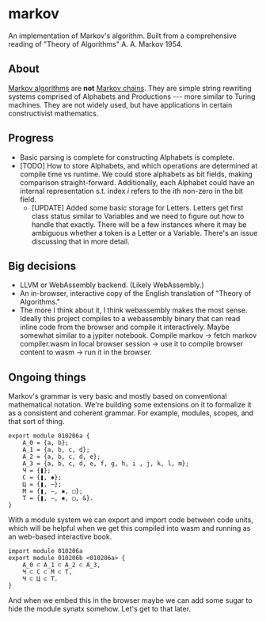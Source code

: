 # markov 

An implementation of Markov's algorithm. Built from a comprehensive reading of "Theory of Algorithms" A. A. Markov 1954. 

## About
 [Markov algorithms](https://en.wikipedia.org/wiki/Markov_algorithm) are **not** [Markov chains](https://en.wikipedia.org/wiki/Markov_chain).  They are simple string rewriting systems comprised of Alphabets and Productions --- more similar to Turing machines. They are not widely used, but have applications in certain constructivist mathematics. 

## Progress 
- Basic parsing is complete for constructing Alphabets is complete. 
- [TODO] How to store Alphabets, and which operations are determined at compile time vs runtime.  We could store alphabets as bit fields, making comparison straight-forward. Additionally, each Alphabet could have an internal representation s.t. index *i* refers to the *ith* non-zero in the bit field.
  - [UPDATE] Added some basic storage for Letters. Letters get first class status similar to Variables and we need to figure out how to handle that exactly. There will be a few instances where it may be ambiguous whether a token is a Letter or a Variable. There's an issue discussing that in more detail.

## Big decisions
- LLVM or WebAssembly backend. (Likely WebAssembly.)
- An in-browser, interactive copy of the English translation of "Theory of Algorithms."
- The more I think about it, I think webassembly makes the most sense. Ideally this project compiles to a webassembly binary that can read inline code from the browser and compile it interactively. Maybe somewhat similar to a jypiter notebook. Compile markov -> fetch markov compiler.wasm in local browser session -> use it to compile browser content to wasm -> run it in the browser.

## Ongoing things 

Markov's grammar is very basic and mostly based on conventional mathematical notation. We're building some extensions on it to formalize it as a consistent and coherent grammar. For example, modules, scopes, and that sort of thing.

```
export module 010206a {
    A_0 = {a, b};
    A_1 = {a, b, c, d};
    A_2 = {a, b, c, d, e};
    A_3 = {a, b, c, d, e, f, g, h, i , j, k, l, m};
    Ч = {❚};
    С = {❚, ✱}; 
    Ц = {❚, —};
    М = {❚, —, ✱, ▢};
    Т = {❚, —, ✱, ▢, &}.
}
```

With a module system we can export and import code between code units, which will be helpful when we get this compiled into wasm and running as an web-based interactive book. 

```
import module 010206a
export module 010206b <010206a> {
    A_0 ⊂ A_1 ⊂ A_2 ⊂ A_3, 
    Ч ⊂ С ⊂ М ⊂ Т,
    Ч ⊂ Ц ⊂ Т.
}
```

And when we embed this in the browser maybe we can add some sugar to hide the module synatx somehow. Let's get to that later.  

